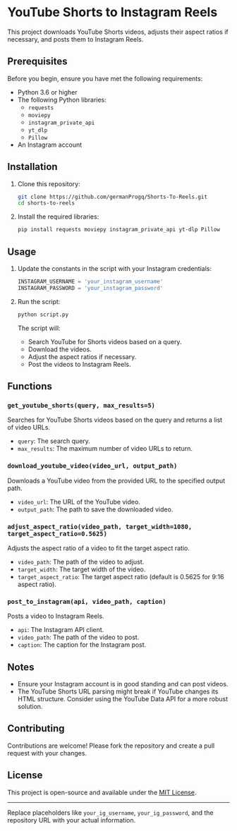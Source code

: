 # YouTube Shorts to Instagram Reels

This project downloads YouTube Shorts videos, adjusts their aspect ratios if necessary, and posts them to Instagram Reels.

## Prerequisites

Before you begin, ensure you have met the following requirements:

- Python 3.6 or higher
- The following Python libraries:
  - `requests`
  - `moviepy`
  - `instagram_private_api`
  - `yt_dlp`
  - `Pillow`
- An Instagram account

## Installation

1. Clone this repository:

   ```bash
   git clone https://github.com/germanProgq/Shorts-To-Reels.git
   cd shorts-to-reels
   ```

2. Install the required libraries:

   ```bash
   pip install requests moviepy instagram_private_api yt-dlp Pillow
   ```

## Usage

1. Update the constants in the script with your Instagram credentials:

   ```python
   INSTAGRAM_USERNAME = 'your_instagram_username'
   INSTAGRAM_PASSWORD = 'your_instagram_password'
   ```

2. Run the script:

   ```bash
   python script.py
   ```

   The script will:
   - Search YouTube for Shorts videos based on a query.
   - Download the videos.
   - Adjust the aspect ratios if necessary.
   - Post the videos to Instagram Reels.

## Functions

### `get_youtube_shorts(query, max_results=5)`

Searches for YouTube Shorts videos based on the query and returns a list of video URLs.

- `query`: The search query.
- `max_results`: The maximum number of video URLs to return.

### `download_youtube_video(video_url, output_path)`

Downloads a YouTube video from the provided URL to the specified output path.

- `video_url`: The URL of the YouTube video.
- `output_path`: The path to save the downloaded video.

### `adjust_aspect_ratio(video_path, target_width=1080, target_aspect_ratio=0.5625)`

Adjusts the aspect ratio of a video to fit the target aspect ratio.

- `video_path`: The path of the video to adjust.
- `target_width`: The target width of the video.
- `target_aspect_ratio`: The target aspect ratio (default is 0.5625 for 9:16 aspect ratio).

### `post_to_instagram(api, video_path, caption)`

Posts a video to Instagram Reels.

- `api`: The Instagram API client.
- `video_path`: The path of the video to post.
- `caption`: The caption for the Instagram post.

## Notes

- Ensure your Instagram account is in good standing and can post videos.
- The YouTube Shorts URL parsing might break if YouTube changes its HTML structure. Consider using the YouTube Data API for a more robust solution.

## Contributing

Contributions are welcome! Please fork the repository and create a pull request with your changes.

## License

This project is open-source and available under the [MIT License](LICENSE).

---

Replace placeholders like `your_ig_username`, `your_ig_password`, and the repository URL with your actual information.
